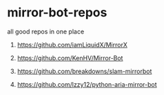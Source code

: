 # mirror-bot-repos
all good repos in one place

1) https://github.com/iamLiquidX/MirrorX 

2) https://github.com/KenHV/Mirror-Bot

3) https://github.com/breakdowns/slam-mirrorbot

4) https://github.com/lzzy12/python-aria-mirror-bot
